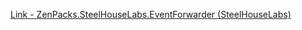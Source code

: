 [Link - ZenPacks.SteelHouseLabs.EventForwarder (SteelHouseLabs)](https://github.com/SteelHouseLabs/ZenPacks.SteelHouseLabs.EventForwarder)
